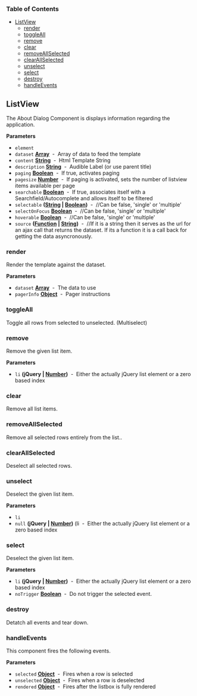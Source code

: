 <!-- Generated by documentation.js. Update this documentation by updating the source code. -->

### Table of Contents

-   [ListView](#listview)
    -   [render](#render)
    -   [toggleAll](#toggleall)
    -   [remove](#remove)
    -   [clear](#clear)
    -   [removeAllSelected](#removeallselected)
    -   [clearAllSelected](#clearallselected)
    -   [unselect](#unselect)
    -   [select](#select)
    -   [destroy](#destroy)
    -   [handleEvents](#handleevents)

## ListView

The About Dialog Component is displays information regarding the application.

**Parameters**

-   `element`  
-   `dataset` **[Array](https://developer.mozilla.org/en-US/docs/Web/JavaScript/Reference/Global_Objects/Array)**  -  Array of data to feed the template
-   `content` **[String](https://developer.mozilla.org/en-US/docs/Web/JavaScript/Reference/Global_Objects/String)**  -  Html Template String
-   `description` **[String](https://developer.mozilla.org/en-US/docs/Web/JavaScript/Reference/Global_Objects/String)**  -  Audible Label (or use parent title)
-   `paging` **[Boolean](https://developer.mozilla.org/en-US/docs/Web/JavaScript/Reference/Global_Objects/Boolean)**  -  If true, activates paging
-   `pagesize` **[Number](https://developer.mozilla.org/en-US/docs/Web/JavaScript/Reference/Global_Objects/Number)**  -  If paging is activated, sets the number of listview items available per page
-   `searchable` **[Boolean](https://developer.mozilla.org/en-US/docs/Web/JavaScript/Reference/Global_Objects/Boolean)**  -  If true, associates itself with a Searchfield/Autocomplete and allows itself to be filtered
-   `selectable` **([String](https://developer.mozilla.org/en-US/docs/Web/JavaScript/Reference/Global_Objects/String) \| [Boolean](https://developer.mozilla.org/en-US/docs/Web/JavaScript/Reference/Global_Objects/Boolean))**  -   //Can be false, 'single' or 'multiple'
-   `selectOnFocus` **[Boolean](https://developer.mozilla.org/en-US/docs/Web/JavaScript/Reference/Global_Objects/Boolean)**  -   //Can be false, 'single' or 'multiple'
-   `hoverable` **[Boolean](https://developer.mozilla.org/en-US/docs/Web/JavaScript/Reference/Global_Objects/Boolean)**  -   //Can be false, 'single' or 'multiple'
-   `source` **([Function](https://developer.mozilla.org/en-US/docs/Web/JavaScript/Reference/Statements/function) \| [String](https://developer.mozilla.org/en-US/docs/Web/JavaScript/Reference/Global_Objects/String))**  -  //If it is a string then it serves as the url for an ajax call that returns the dataset. If its a function it is a call back for getting the data asyncronously.

### render

Render the template against the dataset.

**Parameters**

-   `dataset` **[Array](https://developer.mozilla.org/en-US/docs/Web/JavaScript/Reference/Global_Objects/Array)**  -  The data to use
-   `pagerInfo` **[Object](https://developer.mozilla.org/en-US/docs/Web/JavaScript/Reference/Global_Objects/Object)**  -  Pager instructions

### toggleAll

Toggle all rows from selected to unselected. (Multiselect)

### remove

Remove the given list item.

**Parameters**

-   `li` **(jQuery | [Number](https://developer.mozilla.org/en-US/docs/Web/JavaScript/Reference/Global_Objects/Number))**  -  Either the actually jQuery list element or a zero based index

### clear

Remove all list items.

### removeAllSelected

Remove all selected rows entirely from the list..

### clearAllSelected

Deselect all selected rows.

### unselect

Deselect the given list item.

**Parameters**

-   `li`  
-   `null` **(jQuery | [Number](https://developer.mozilla.org/en-US/docs/Web/JavaScript/Reference/Global_Objects/Number))** (li   -  Either the actually jQuery list element or a zero based index

### select

Deselect the given list item.

**Parameters**

-   `li` **(jQuery | [Number](https://developer.mozilla.org/en-US/docs/Web/JavaScript/Reference/Global_Objects/Number))**  -  Either the actually jQuery list element or a zero based index
-   `noTrigger` **[Boolean](https://developer.mozilla.org/en-US/docs/Web/JavaScript/Reference/Global_Objects/Boolean)**  -  Do not trigger the selected event.

### destroy

Detatch all events and tear down.

### handleEvents

This component fires the following events.

**Parameters**

-   `selected` **[Object](https://developer.mozilla.org/en-US/docs/Web/JavaScript/Reference/Global_Objects/Object)**  -  Fires when a row is selected
-   `unselected` **[Object](https://developer.mozilla.org/en-US/docs/Web/JavaScript/Reference/Global_Objects/Object)**  -  Fires when a row is deselected
-   `rendered` **[Object](https://developer.mozilla.org/en-US/docs/Web/JavaScript/Reference/Global_Objects/Object)**  -  Fires after the listbox is fully rendered
